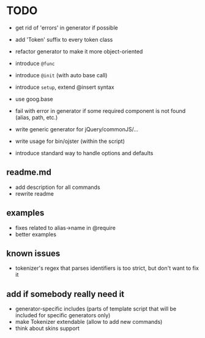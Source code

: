 # TODO

* get rid of 'errors' in generator if possible
* add 'Token' suffix to every token class
* refactor generator to make it more object-oriented

* introduce `@func`
* introduce `@init` (with auto base call)
* introduce `setup`, extend @insert syntax
* use goog.base

* fail with error in generator if some required component is not found (alias, path, etc.)

* write generic generator for jQuery/commonJS/...

* write usage for bin/ojster (within the script)

* introduce standard way to handle options and defaults

## readme.md

* add description for all commands
* rewrite readme

## examples

* fixes related to alias->name in @require
* better examples

## known issues

* tokenizer's regex that parses identifiers is too strict, but don't want to fix it

## add if somebody really need it

* generator-specific includes (parts of template script that will be included for specific generators only)
* make Tokenizer extendable (allow to add new commands)
* think about skins support
